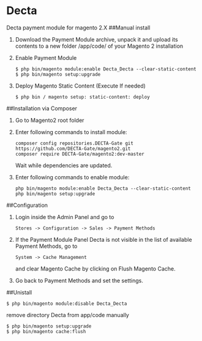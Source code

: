 # Decta

Decta payment module for magento 2.X
##Manual install

1. Download the Payment Module archive, unpack it and upload its contents to a new folder <root>/app/code/ of your Magento 2 installation

2. Enable Payment Module
    ```text
    $ php bin/magento module:enable Decta_Decta --clear-static-content
    $ php bin/magento setup:upgrade
    ```
3. Deploy Magento Static Content (Execute If needed)
    ```text
    $ php bin / magento setup: static-content: deploy
    ```
##Installation via Composer
1. Go to Magento2 root folder

2. Enter following commands to install module:
   ```text
   composer config repositories.DECTA-Gate git https://github.com/DECTA-Gate/magento2.git
   composer require DECTA-Gate/magento2:dev-master 
   ``` 
   Wait while dependencies are updated.
3. Enter following commands to enable module:
   ```text
   php bin/magento module:enable Decta_Decta --clear-static-content
   php bin/magento setup:upgrade 
   ``` 
##Configuration

1. Login inside the Admin Panel and go to 
    ```text
    Stores -> Configuration -> Sales -> Payment Methods
    ```
2. If the Payment Module Panel Decta is not visible in the list of available Payment Methods, go to 
    ```text
    System -> Cache Management 
    ```
    and clear Magento Cache by clicking on Flush Magento Cache.

3. Go back to Payment Methods and set the settings.


##Unistall

```text
$ php bin/magento module:disable Decta_Decta
```

remove directory Decta from app/code manually

```text
$ php bin/magento setup:upgrade
$ php bin/magento cache:flush
```



